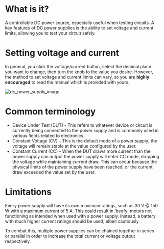 # What is it? 
A controllable DC power source, especially useful when testing circuits. A key features of DC power supplies is the ability to set voltage and current limits, allowing you to test your circuit safely. 

# Setting voltage and current 
In general, you click the voltage/current button, select the decimal place you want to change, then turn the knob to the value you desire. However, the method to set voltage and current limits can vary, so you are **highly encouraged** to read the manual which is provided with yours. 

![dc_power_supply_image](./img/picture.png)

# Common terminology
- Device Under Test (DUT) - This refers to whatever device or circuit is currently being connected to the power supply and is commonly used in various fields related to electronics. 
- Constant Voltage (CV) - This is the default mode of a power supply; the voltage will remain stable at the value configured by the user. 
- Constant Current (CC) - When the DUT draws more current than the power supply can output the power supply will enter CC mode, dropping the voltage while maintaining current draw. This can occur because the physical limits of the power supply have been reached, or the current draw exceeded the value set by the user. 

# Limitations 
Every power supply will have its own maximum ratings, such as 30  V @ 150 W with a maximum current of 5 A. This could result in 'beefy' motors not functioning as intended when used with a power supply. Instead, a battery with much higher current ratings should be used, albeit cautiously. 

To combat this, multiple power supplies can be chained together in series or parallel in order to increase the total current or voltage output respectively. 
